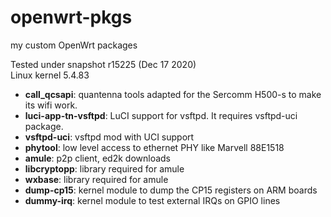 # openwrt-pkgs
my custom OpenWrt packages

Tested under snapshot r15225 (Dec 17 2020)  
Linux kernel 5.4.83

* **call_qcsapi**: quantenna tools adapted for the Sercomm H500-s to make its wifi work.
* **luci-app-tn-vsftpd**: LuCI support for vsftpd. It requires vsftpd-uci package.
* **vsftpd-uci**: vsftpd mod with UCI support
* **phytool**: low level access to ethernet PHY like Marvell 88E1518
* **amule**: p2p client, ed2k downloads
* **libcryptopp**: library required for amule
* **wxbase**: library required for amule
* **dump-cp15**: kernel module to dump the CP15 registers on ARM boards
* **dummy-irq**: kernel module to test external IRQs on GPIO lines
